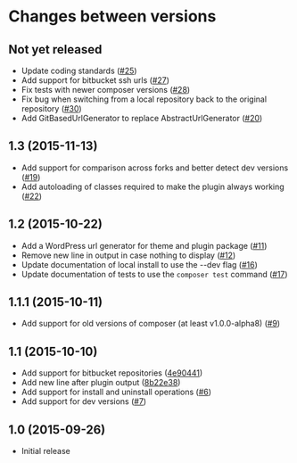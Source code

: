 # Changes between versions

## Not yet released

* Update coding standards ([#25](https://github.com/pyrech/composer-changelogs/pull/25))
* Add support for bitbucket ssh urls ([#27](https://github.com/pyrech/composer-changelogs/pull/27))
* Fix tests with newer composer versions ([#28](https://github.com/pyrech/composer-changelogs/pull/28))
* Fix bug when switching from a local repository back to the original repository ([#30](https://github.com/pyrech/composer-changelogs/pull/30))
* Add GitBasedUrlGenerator to replace AbstractUrlGenerator ([#20](https://github.com/pyrech/composer-changelogs/pull/20))

## 1.3 (2015-11-13)

* Add support for comparison across forks and better detect dev versions ([#19](https://github.com/pyrech/composer-changelogs/pull/19))
* Add autoloading of classes required to make the plugin always working ([#22](https://github.com/pyrech/composer-changelogs/pull/22))

## 1.2 (2015-10-22)

* Add a WordPress url generator for theme and plugin package ([#11](https://github.com/pyrech/composer-changelogs/pull/11))
* Remove new line in output in case nothing to display ([#12](https://github.com/pyrech/composer-changelogs/pull/12))
* Update documentation of local install to use the --dev flag ([#16](https://github.com/pyrech/composer-changelogs/pull/16))
* Update documentation of tests to use the `composer test` command ([#17](https://github.com/pyrech/composer-changelogs/pull/17))

## 1.1.1 (2015-10-11)

* Add support for old versions of composer (at least v1.0.0-alpha8) ([#9](https://github.com/pyrech/composer-changelogs/pull/9))

## 1.1 (2015-10-10)

* Add support for bitbucket repositories ([4e90441](https://github.com/pyrech/composer-changelogs/commit/4e9044113dc24654378f6f7676aefaebebcc1163))
* Add new line after plugin output ([8b22e38](https://github.com/pyrech/composer-changelogs/commit/8b22e38eeffc0ed4ced6e7270fcb4087fea97301))
* Add support for install and uninstall operations ([#6](https://github.com/pyrech/composer-changelogs/pull/6))
* Add support for dev versions ([#7](https://github.com/pyrech/composer-changelogs/pull/7))

## 1.0 (2015-09-26)

* Initial release
